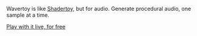 Wavertoy is like [Shadertoy](https://www.shadertoy.com), but for audio. Generate procedural audio, one sample at a time.

[Play with it live, for free](http://built.today/wavertoy)

